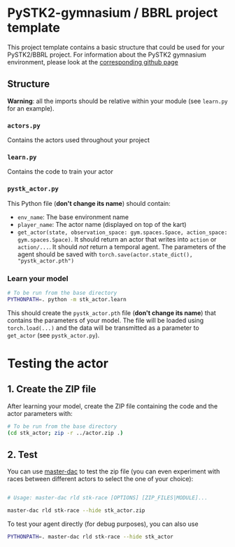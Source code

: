 # PySTK2-gymnasium / BBRL project template

This project template contains a basic structure that could be used for your PySTK2/BBRL project.
For information about the PySTK2 gymnasium environment, please look at the [corresponding github page](https://github.com/bpiwowar/pystk2-gymnasium)

## Structure

**Warning**: all the imports should be relative within your module (see `learn.py` for an example).

### `actors.py`

Contains the actors used throughout your project

### `learn.py`

Contains the code to train your actor

### `pystk_actor.py`

This Python file (**don't change its name**) should contain:

- `env_name`: The base environment name
- `player_name`: The actor name (displayed on top of the kart)
- `get_actor(state, observation_space: gym.spaces.Space, action_space: gym.spaces.Space)`. It should return an actor that writes into `action` or `action/...`. It should *not* return a temporal agent. The parameters of the agent should be saved with `torch.save(actor.state_dict(), "pystk_actor.pth")`



### Learn your model

```sh
# To be run from the base directory
PYTHONPATH=. python -m stk_actor.learn
```

This should create the `pystk_actor.pth` file (**don't change its name**) that contains the parameters of your model. The file will be loaded using `torch.load(...)` and the data will be transmitted as  a parameter to `get_actor` (see `pystk_actor.py`).



# Testing the actor

## 1. Create the ZIP file

After learning your model, create the ZIP file containing the code and the actor parameters with:

```sh
# To be run from the base directory
(cd stk_actor; zip -r ../actor.zip .)
```

## 2. Test

You can use [master-dac](https://pypi.org/project/master_dac/) to test the zip file (you can even experiment with races between different actors to select the one of your choice):

```sh

# Usage: master-dac rld stk-race [OPTIONS] [ZIP_FILES|MODULE]...

master-dac rld stk-race --hide stk_actor.zip
```

To test your agent directly (for debug purposes), you can also use
```sh
PYTHONPATH=. master-dac rld stk-race --hide stk_actor
```

